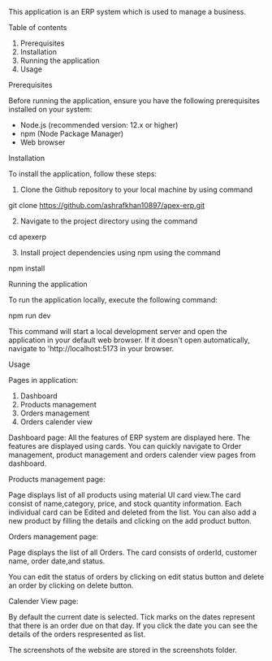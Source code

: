 This application is an ERP system which is used to manage a business.


Table of contents
1. Prerequisites
2. Installation
3. Running the application
4. Usage

Prerequisites

Before running the application, ensure you have the following prerequisites installed on your system:

* Node.js (recommended version: 12.x or higher)
* npm (Node Package Manager)
* Web browser

Installation

To install the application, follow these steps:

1. Clone the Github repository to your local machine by using command

git clone https://github.com/ashrafkhan10897/apex-erp.git

2. Navigate to the project directory using the command

cd apexerp

3. Install project dependencies using npm using the command

npm install

Running the application

To run the application locally, execute the following command:

npm run dev

This command will start a local development server and open the application in your default web browser. If it doesn't open automatically, navigate to 'http://localhost:5173 in your browser.

Usage

Pages in application:
1. Dashboard
2. Products management
3. Orders management
4. Orders calender view

Dashboard page: All the features of ERP system are displayed here. The features are displayed using cards. You can quickly navigate to Order management, product management and orders calender view pages from dashboard. 

Products management page:

Page displays list of all products using material UI card view.The card consist of name,category, price, and stock quantity information. Each individual card can be Edited and deleted from the list. You can also add a new product by filling the details and clicking on the add product button.

Orders management page:

Page displays the list of all Orders. The card consists of orderId, customer name, order date,and status.

You can edit the status of orders by clicking on edit status button and delete an order by clicking on delete button.

Calender View page:

By default the current date is selected. Tick marks on the dates represent that there is an order due on that day. If you click the date you can see the details of the orders respresented as list.

The screenshots of the website are stored in the screenshots folder.